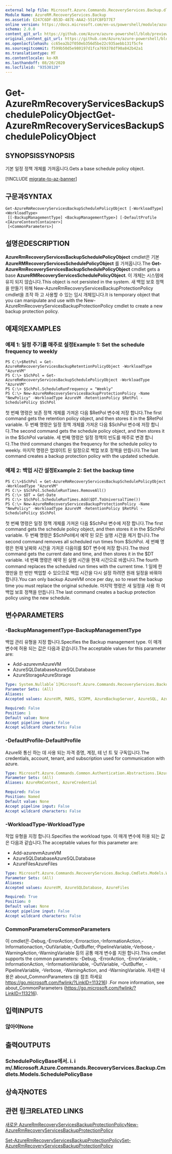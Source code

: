 ```yaml
---
external help file: Microsoft.Azure.Commands.RecoveryServices.Backup.dll-Help.xml
Module Name: AzureRM.RecoveryServices.Backup
ms.assetid: E247C6DF-B53D-487E-AAA2-551FCBFD77E7
online version: https://docs.microsoft.com/en-us/powershell/module/azurerm.recoveryservices.backup/get-azurermrecoveryservicesbackupschedulepolicyobject
schema: 2.0.0
content_git_url: https://github.com/Azure/azure-powershell/blob/preview/src/ResourceManager/RecoveryServices/Commands.RecoveryServices.Backup/help/Get-AzureRmRecoveryServicesBackupSchedulePolicyObject.md
original_content_git_url: https://github.com/Azure/azure-powershell/blob/preview/src/ResourceManager/RecoveryServices/Commands.RecoveryServices.Backup/help/Get-AzureRmRecoveryServicesBackupSchedulePolicyObject.md
ms.openlocfilehash: cc65ea2b2f050eb356d5be22c935aebb131f5cfe
ms.sourcegitcommit: f599b50d5e980197d1fca769378df90a842b42a1
ms.translationtype: MT
ms.contentlocale: ko-KR
ms.lasthandoff: 08/20/2020
ms.locfileid: "93530120"
---
```

# <span data-ttu-id="30cdf-101">Get-AzureRmRecoveryServicesBackupSchedulePolicyObject</span><span class="sxs-lookup"><span data-stu-id="30cdf-101">Get-AzureRmRecoveryServicesBackupSchedulePolicyObject</span></span>

## <span data-ttu-id="30cdf-102">SYNOPSIS</span><span class="sxs-lookup"><span data-stu-id="30cdf-102">SYNOPSIS</span></span>
<span data-ttu-id="30cdf-103">기본 일정 정책 개체를 가져옵니다.</span><span class="sxs-lookup"><span data-stu-id="30cdf-103">Gets a base schedule policy object.</span></span>

[!INCLUDE [migrate-to-az-banner](../../includes/migrate-to-az-banner.md)]

## <span data-ttu-id="30cdf-104">구문과</span><span class="sxs-lookup"><span data-stu-id="30cdf-104">SYNTAX</span></span>

```
Get-AzureRmRecoveryServicesBackupSchedulePolicyObject [-WorkloadType] <WorkloadType>
 [[-BackupManagementType] <BackupManagementType>] [-DefaultProfile <IAzureContextContainer>]
 [<CommonParameters>]
```

## <span data-ttu-id="30cdf-105">설명은</span><span class="sxs-lookup"><span data-stu-id="30cdf-105">DESCRIPTION</span></span>
<span data-ttu-id="30cdf-106">**AzureRmRecoveryServicesBackupSchedulePolicyObject** cmdlet은 기본 **AzureRMRecoveryServicesSchedulePolicyObject** 를 가져옵니다.</span><span class="sxs-lookup"><span data-stu-id="30cdf-106">The **Get-AzureRmRecoveryServicesBackupSchedulePolicyObject** cmdlet gets a base **AzureRMRecoveryServicesSchedulePolicyObject**.</span></span>
<span data-ttu-id="30cdf-107">이 개체는 시스템에 유지 되지 않습니다.</span><span class="sxs-lookup"><span data-stu-id="30cdf-107">This object is not persisted in the system.</span></span>
<span data-ttu-id="30cdf-108">새 백업 보호 정책을 만들기 위해 New-AzureRmRecoveryServicesBackupProtectionPolicy cmdlet을 조작 하 고 사용할 수 있는 임시 개체입니다.</span><span class="sxs-lookup"><span data-stu-id="30cdf-108">It is temporary object that you can manipulate and use with the New-AzureRmRecoveryServicesBackupProtectionPolicy cmdlet to create a new backup protection policy.</span></span>

## <span data-ttu-id="30cdf-109">예제의</span><span class="sxs-lookup"><span data-stu-id="30cdf-109">EXAMPLES</span></span>

### <span data-ttu-id="30cdf-110">예제 1: 일정 주기를 매주로 설정</span><span class="sxs-lookup"><span data-stu-id="30cdf-110">Example 1: Set the schedule frequency to weekly</span></span>
```
PS C:\>$RetPol = Get-AzureRmRecoveryServicesBackupRetentionPolicyObject -WorkloadType "AzureVM" 
PS C:\> $SchPol = Get-AzureRmRecoveryServicesBackupSchedulePolicyObject -WorkloadType "AzureVM" 
PS C:\> $SchPol.ScheduleRunFrequency = "Weekly"
PS C:\> New-AzureRmRecoveryServicesBackupProtectionPolicy -Name "NewPolicy" -WorkloadType AzureVM -RetentionPolicy $RetPol -SchedulePolicy $SchPol
```

<span data-ttu-id="30cdf-111">첫 번째 명령은 보존 정책 개체를 가져온 다음 $RetPol 변수에 저장 합니다.</span><span class="sxs-lookup"><span data-stu-id="30cdf-111">The first command gets the retention policy object, and then stores it in the $RetPol variable.</span></span>
<span data-ttu-id="30cdf-112">두 번째 명령은 일정 정책 개체를 가져온 다음 $SchPol 변수에 저장 합니다.</span><span class="sxs-lookup"><span data-stu-id="30cdf-112">The second command gets the schedule policy object, and then stores it in the $SchPol variable.</span></span>
<span data-ttu-id="30cdf-113">세 번째 명령은 일정 정책의 빈도를 매주로 변경 합니다.</span><span class="sxs-lookup"><span data-stu-id="30cdf-113">The third command changes the frequency for the schedule policy to weekly.</span></span>
<span data-ttu-id="30cdf-114">마지막 명령은 업데이트 된 일정으로 백업 보호 정책을 만듭니다.</span><span class="sxs-lookup"><span data-stu-id="30cdf-114">The last command creates a backup protection policy with the updated schedule.</span></span>

### <span data-ttu-id="30cdf-115">예제 2: 백업 시간 설정</span><span class="sxs-lookup"><span data-stu-id="30cdf-115">Example 2: Set the backup time</span></span>
```
PS C:\>$SchPol = Get-AzureRmRecoveryServicesBackupSchedulePolicyObject -WorkloadType "AzureVM" 
PS C:\> $SchPol.ScheduleRunTimes.RemoveAll()
PS C:\> $DT = Get-Date
PS C:\> $SchPol.ScheduleRunTimes.Add($DT.ToUniversalTime())
PS C:\> New-AzureRmRecoveryServicesBackupProtectionPolicy -Name "NewPolicy" -WorkloadType AzureVM -RetentionPolicy $RetPol -SchedulePolicy $SchPol
```

<span data-ttu-id="30cdf-116">첫 번째 명령은 일정 정책 개체를 가져온 다음 $SchPol 변수에 저장 합니다.</span><span class="sxs-lookup"><span data-stu-id="30cdf-116">The first command gets the schedule policy object, and then stores it in the $SchPol variable.</span></span>
<span data-ttu-id="30cdf-117">두 번째 명령은 $SchPol에서 예약 된 모든 실행 시간을 제거 합니다.</span><span class="sxs-lookup"><span data-stu-id="30cdf-117">The second command removes all scheduled run times from $SchPol.</span></span>
<span data-ttu-id="30cdf-118">세 번째 명령은 현재 날짜와 시간을 가져온 다음이를 $DT 변수에 저장 합니다.</span><span class="sxs-lookup"><span data-stu-id="30cdf-118">The third command gets the current date and time, and then stores it in the $DT variable.</span></span>
<span data-ttu-id="30cdf-119">네 번째 명령은 예약 된 실행 시간을 현재 시간으로 바꿉니다.</span><span class="sxs-lookup"><span data-stu-id="30cdf-119">The fourth command replaces the scheduled run times with the current time.</span></span>
<span data-ttu-id="30cdf-120">1 일에 한 명만을 한 번만 백업할 수 있으므로 백업 시간을 다시 설정 하려면 원래 일정을 바꿔야 합니다.</span><span class="sxs-lookup"><span data-stu-id="30cdf-120">You can only backup AzureVM once per day, so to reset the backup time you must replace the original schedule.</span></span>
<span data-ttu-id="30cdf-121">마지막 명령은 새 일정을 사용 하 여 백업 보호 정책을 만듭니다.</span><span class="sxs-lookup"><span data-stu-id="30cdf-121">The last command creates a backup protection policy using the new schedule.</span></span>

## <span data-ttu-id="30cdf-122">변수</span><span class="sxs-lookup"><span data-stu-id="30cdf-122">PARAMETERS</span></span>

### <span data-ttu-id="30cdf-123">-BackupManagementType</span><span class="sxs-lookup"><span data-stu-id="30cdf-123">-BackupManagementType</span></span>
<span data-ttu-id="30cdf-124">백업 관리 유형을 지정 합니다.</span><span class="sxs-lookup"><span data-stu-id="30cdf-124">Specifies the Backup management type.</span></span>
<span data-ttu-id="30cdf-125">이 매개 변수에 허용 되는 값은 다음과 같습니다.</span><span class="sxs-lookup"><span data-stu-id="30cdf-125">The acceptable values for this parameter are:</span></span>
- <span data-ttu-id="30cdf-126">Add-azurevm</span><span class="sxs-lookup"><span data-stu-id="30cdf-126">AzureVM</span></span> 
- <span data-ttu-id="30cdf-127">AzureSQLDatabase</span><span class="sxs-lookup"><span data-stu-id="30cdf-127">AzureSQLDatabase</span></span>
- <span data-ttu-id="30cdf-128">AzureStorage</span><span class="sxs-lookup"><span data-stu-id="30cdf-128">AzureStorage</span></span>

```yaml
Type: System.Nullable`1[Microsoft.Azure.Commands.RecoveryServices.Backup.Cmdlets.Models.BackupManagementType]
Parameter Sets: (All)
Aliases:
Accepted values: AzureVM, MARS, SCDPM, AzureBackupServer, AzureSQL, AzureStorage

Required: False
Position: 1
Default value: None
Accept pipeline input: False
Accept wildcard characters: False
```

### <span data-ttu-id="30cdf-129">-DefaultProfile</span><span class="sxs-lookup"><span data-stu-id="30cdf-129">-DefaultProfile</span></span>
<span data-ttu-id="30cdf-130">Azure와 통신 하는 데 사용 되는 자격 증명, 계정, 테 넌 트 및 구독입니다.</span><span class="sxs-lookup"><span data-stu-id="30cdf-130">The credentials, account, tenant, and subscription used for communication with azure.</span></span>

```yaml
Type: Microsoft.Azure.Commands.Common.Authentication.Abstractions.IAzureContextContainer
Parameter Sets: (All)
Aliases: AzureRmContext, AzureCredential

Required: False
Position: Named
Default value: None
Accept pipeline input: False
Accept wildcard characters: False
```

### <span data-ttu-id="30cdf-131">-WorkloadType</span><span class="sxs-lookup"><span data-stu-id="30cdf-131">-WorkloadType</span></span>
<span data-ttu-id="30cdf-132">작업 유형을 지정 합니다.</span><span class="sxs-lookup"><span data-stu-id="30cdf-132">Specifies the workload type.</span></span>
<span data-ttu-id="30cdf-133">이 매개 변수에 허용 되는 값은 다음과 같습니다.</span><span class="sxs-lookup"><span data-stu-id="30cdf-133">The acceptable values for this parameter are:</span></span>
- <span data-ttu-id="30cdf-134">Add-azurevm</span><span class="sxs-lookup"><span data-stu-id="30cdf-134">AzureVM</span></span> 
- <span data-ttu-id="30cdf-135">AzureSQLDatabase</span><span class="sxs-lookup"><span data-stu-id="30cdf-135">AzureSQLDatabase</span></span>
- <span data-ttu-id="30cdf-136">AzureFiles</span><span class="sxs-lookup"><span data-stu-id="30cdf-136">AzureFiles</span></span>

```yaml
Type: Microsoft.Azure.Commands.RecoveryServices.Backup.Cmdlets.Models.WorkloadType
Parameter Sets: (All)
Aliases:
Accepted values: AzureVM, AzureSQLDatabase, AzureFiles

Required: True
Position: 0
Default value: None
Accept pipeline input: False
Accept wildcard characters: False
```

### <span data-ttu-id="30cdf-137">CommonParameters</span><span class="sxs-lookup"><span data-stu-id="30cdf-137">CommonParameters</span></span>
<span data-ttu-id="30cdf-138">이 cmdlet은-Debug,-ErrorAction,-Erroraction,-InformationAction,-Informationaction,-OutVariable,-OutBuffer,-PipelineVariable,-Verbose,-WarningAction,-WarningVariable 등의 공통 매개 변수를 지원 합니다.</span><span class="sxs-lookup"><span data-stu-id="30cdf-138">This cmdlet supports the common parameters: -Debug, -ErrorAction, -ErrorVariable, -InformationAction, -InformationVariable, -OutVariable, -OutBuffer, -PipelineVariable, -Verbose, -WarningAction, and -WarningVariable.</span></span> <span data-ttu-id="30cdf-139">자세한 내용은 about_CommonParameters (을 참조 하세요 https://go.microsoft.com/fwlink/?LinkID=113216) .</span><span class="sxs-lookup"><span data-stu-id="30cdf-139">For more information, see about_CommonParameters (https://go.microsoft.com/fwlink/?LinkID=113216).</span></span>

## <span data-ttu-id="30cdf-140">입력</span><span class="sxs-lookup"><span data-stu-id="30cdf-140">INPUTS</span></span>

### <span data-ttu-id="30cdf-141">않아야</span><span class="sxs-lookup"><span data-stu-id="30cdf-141">None</span></span>

## <span data-ttu-id="30cdf-142">출력</span><span class="sxs-lookup"><span data-stu-id="30cdf-142">OUTPUTS</span></span>

### <span data-ttu-id="30cdf-143">SchedulePolicyBase에서. i. i m/.</span><span class="sxs-lookup"><span data-stu-id="30cdf-143">Microsoft.Azure.Commands.RecoveryServices.Backup.Cmdlets.Models.SchedulePolicyBase</span></span>

## <span data-ttu-id="30cdf-144">상속자</span><span class="sxs-lookup"><span data-stu-id="30cdf-144">NOTES</span></span>

## <span data-ttu-id="30cdf-145">관련 링크</span><span class="sxs-lookup"><span data-stu-id="30cdf-145">RELATED LINKS</span></span>

[<span data-ttu-id="30cdf-146">새로운 AzureRmRecoveryServicesBackupProtectionPolicy</span><span class="sxs-lookup"><span data-stu-id="30cdf-146">New-AzureRmRecoveryServicesBackupProtectionPolicy</span></span>](./New-AzureRmRecoveryServicesBackupProtectionPolicy.md)

[<span data-ttu-id="30cdf-147">Set-AzureRmRecoveryServicesBackupProtectionPolicy</span><span class="sxs-lookup"><span data-stu-id="30cdf-147">Set-AzureRmRecoveryServicesBackupProtectionPolicy</span></span>](./Set-AzureRmRecoveryServicesBackupProtectionPolicy.md)


